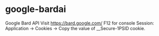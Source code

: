 # google-bardai
Google  Bard API
Visit https://bard.google.com/
F12 for console
Session: Application → Cookies → Copy the value of __Secure-1PSID cookie.
